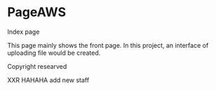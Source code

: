 # PageAWS
Index page 

This page mainly shows the front page. In this project, an interface of uploading file would be created.

Copyright researved

XXR
HAHAHA
add new staff
